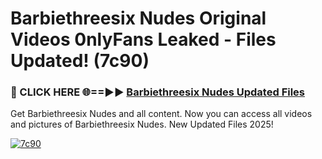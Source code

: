 # Barbiethreesix Nudes Original Videos 0nlyFans Leaked - Files Updated! (7c90)

<h3>🔴 CLICK HERE 🌐==►► <a href="https://tinyurl.com/52m3yx9h" rel="nofollow">Barbiethreesix Nudes Updated Files</a></h3>

Get Barbiethreesix Nudes and all content. Now you can access all videos and pictures of Barbiethreesix Nudes. New Updated Files 2025!

[![7c90](https://i.imgur.com/TnHtlc8.gif)](https://tinyurl.com/52m3yx9h)
